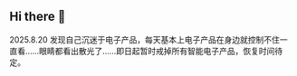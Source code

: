 ## Hi there 👋

<!--
**Deep-Dark-Forest/Deep-Dark-Forest** is a ✨ _special_ ✨ repository because its `README.md` (this file) appears on your GitHub profile.

Here are some ideas to get you started:

- 🔭 I’m currently working on ...
- 🌱 I’m currently learning ...
- 👯 I’m looking to collaborate on ...
- 🤔 I’m looking for help with ...
- 💬 Ask me about ...
- 📫 How to reach me: ...
- 😄 Pronouns: ...
- ⚡ Fun fact: ...
-->
2025.8.20
发现自己沉迷于电子产品，每天基本上电子产品在身边就控制不住一直看……眼睛都看出散光了……即日起暂时戒掉所有智能电子产品，恢复时间待定。
